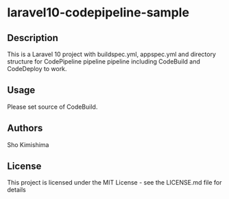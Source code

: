 # laravel10-codepipeline-sample

## Description

This is a Laravel 10 project with buildspec.yml, appspec.yml and directory structure for CodePipeline pipeline pipeline including CodeBuild and CodeDeploy to work.

## Usage

Please set source of CodeBuild.



## Authors

Sho Kimishima

## License

This project is licensed under the MIT License - see the LICENSE.md file for details
